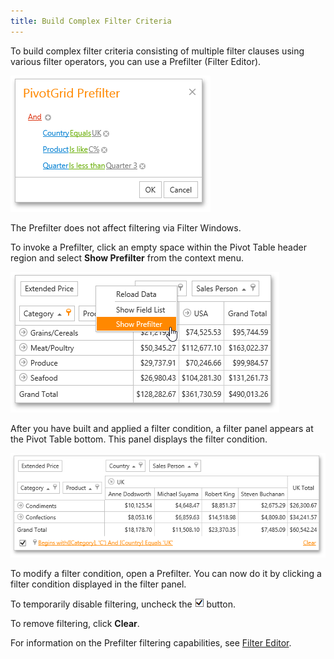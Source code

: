 ```yaml
---
title: Build Complex Filter Criteria
---
```

To build complex filter criteria consisting of multiple filter clauses using various filter operators, you can use a Prefilter (Filter Editor).

![EU_Prefilter](../../../../images/Img15870.png)

The Prefilter does not affect filtering via Filter Windows.

To invoke a Prefilter, click an empty space within the Pivot Table header region and select **Show Prefilter** from the context menu.

![EU_ShowPrefilter](../../../../images/Img15872.png)

After you have built and applied a filter condition, a filter panel appears at the Pivot Table bottom. This panel displays the filter condition.

![EU_PrefilterPanel](../../../../images/Img15871.png)

To modify a filter condition, open a Prefilter. You can now do it by clicking a filter condition displayed in the filter panel.

To temporarily disable filtering, uncheck the ![EU_PrefilterCheckBox](../../../../images/Img15876.png) button.

To remove filtering, click **Clear**.

For information on the Prefilter filtering capabilities, see [Filter Editor](../../../../../interface-elements-for-web/articles/filter-editor.md).